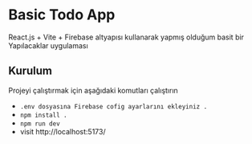 
# Basic Todo App 

React.js + Vite + Firebase altyapısı kullanarak yapmış olduğum basit bir Yapılacaklar uygulaması


## Kurulum

Projeyi çalıştırmak için aşağıdaki komutları çalıştırın

* `.env dosyasına Firebase cofig ayarlarını ekleyiniz .`
* `npm install .`
* `npm run dev`
* visit http://localhost:5173/  
